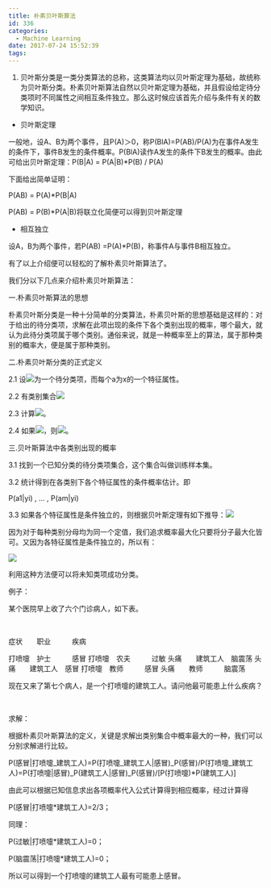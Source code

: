 ```yaml
---
title: 朴素贝叶斯算法
id: 336
categories:
  - Machine Learning
date: 2017-07-24 15:52:39
tags:
---
```


1.  贝叶斯分类是一类分类算法的总称，这类算法均以贝叶斯定理为基础，故统称为贝叶斯分类。朴素贝叶斯算法自然以贝叶斯定理为基础，并且假设给定待分类项时不同属性之间相互条件独立。那么这时候应该首先介绍与条件有关的数学知识。

*   贝叶斯定理

一般地，设A、B为两个事件，且P(A)＞0，称P(BlA)=P(AB)/P(A)为在事件A发生的条件下，事件B发生的条件概率。P(BlA)读作A发生的条件下B发生的概率。由此可给出贝叶斯定理：P(B|A) = P(A|B)*P(B) / P(A)

下面给出简单证明：

P(AB) = P(A)*P(B|A)

P(AB) = P(B)*P(A|B)将联立化简便可以得到贝叶斯定理

*   相互独立

设A，B为两个事件，若P(AB) =P(A)*P(B)，称事件A与事件B相互独立。

有了以上介绍便可以轻松的了解朴素贝叶斯算法了。

我们分以下几点来介绍朴素贝叶斯算法：

一.朴素贝叶斯算法的思想

朴素贝叶斯分类是一种十分简单的分类算法，朴素贝叶斯的思想基础是这样的：对于给出的待分类项，求解在此项出现的条件下各个类别出现的概率，哪个最大，就认为此待分类项属于哪个类别。通俗来说，就是一种概率至上的算法，属于那种类别的概率大，便是属于那种类别。

二.朴素贝叶斯分类的正式定义

2.1 设![](http://www.jusot.com/wp-content/uploads/2017/07/9B7G136S2BF8I7WT59Y8.png)为一个待分类项，而每个a为x的一个特征属性。

2.2 有类别集合![](http://www.jusot.com/wp-content/uploads/2017/07/PPR98WZ2JW1I0Z@W.png)

2.3 计算![](http://www.jusot.com/wp-content/uploads/2017/07/2W5QYW2K6U8U9AKN7GV.png)。

2.4 如果![](http://www.jusot.com/wp-content/uploads/2017/07/EI482_PK0Y240KQ9_7.png)，则![](http://www.jusot.com/wp-content/uploads/2017/07/4MXBBL6Q_T3838G30.png)。

三.贝叶斯算法中各类别出现的概率

3.1 找到一个已知分类的待分类项集合，这个集合叫做训练样本集。

3.2 统计得到在各类别下各个特征属性的条件概率估计。即

P(a1|yi) , … , P(am|yi)

3.3 如果各个特征属性是条件独立的，则根据贝叶斯定理有如下推导：![](http://www.jusot.com/wp-content/uploads/2017/07/EASGOQW9J2BO39JR.png)

因为对于每种类别分母均为同一个定值，我们追求概率最大化只要将分子最大化皆可。又因为各特征属性是条件独立的，所以有：

![](http://www.jusot.com/wp-content/uploads/2017/07/KFYZZWSLVU76K.png)

利用这种方法便可以将未知类项成功分类。

例子：

某个医院早上收了六个门诊病人，如下表。

&nbsp;

症状　　职业　　　疾病

打喷嚏　护士　　　感冒
打喷嚏　农夫　　　过敏
头痛　　建筑工人　脑震荡
头痛　　建筑工人　感冒
打喷嚏　教师　　　感冒
头痛　　教师　　　脑震荡

现在又来了第七个病人，是一个打喷嚏的建筑工人。请问他最可能患上什么疾病？

&nbsp;

求解：

根据朴素贝叶斯算法的定义，关键是求解出类别集合中概率最大的一种，我们可以分别求解进行比较。

P(感冒|打喷嚏_建筑工人)=P(打喷嚏_建筑工人|感冒)_P(感冒)/P(打喷嚏_建筑工人)=P(打喷嚏|感冒)_P(建筑工人|感冒)_P(感冒)/[P(打喷嚏)*P(建筑工人)]

由此可以根据已知信息求出各项概率代入公式计算得到相应概率，经过计算得

P(感冒|打喷嚏*建筑工人)=2/3；

同理：

P(过敏|打喷嚏*建筑工人)=0；

P(脑震荡|打喷嚏*建筑工人)=0；

所以可以得到一个打喷嚏的建筑工人最有可能患上感冒。